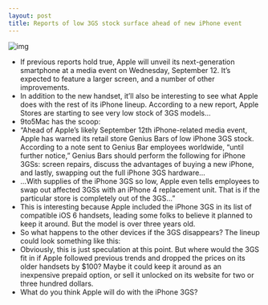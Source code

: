 ```yaml
---
layout: post
title: Reports of low 3GS stock surface ahead of new iPhone event
---
```

![img](http://media.idownloadblog.com/wp-content/uploads/2011/12/iphone-3GS.jpg)
* If previous reports hold true, Apple will unveil its next-generation smartphone at a media event on Wednesday, September 12. It’s expected to feature a larger screen, and a number of other improvements.
* In addition to the new handset, it’ll also be interesting to see what Apple does with the rest of its iPhone lineup. According to a new report, Apple Stores are starting to see very low stock of 3GS models…
* 9to5Mac has the scoop:
* “Ahead of Apple’s likely September 12th iPhone-related media event, Apple has warned its retail store Genius Bars of low iPhone 3GS stock. According to a note sent to Genius Bar employees worldwide, “until further notice,” Genius Bars should perform the following for iPhone 3GSs: screen repairs, discuss the advantages of buying a new iPhone, and lastly, swapping out the full iPhone 3GS hardware…
* …With supplies of the iPhone 3GS so low, Apple even tells employees to swap out affected 3GSs with an iPhone 4 replacement unit. That is if the particular store is completely out of the 3GS…”
* This is interesting because Apple included the iPhone 3GS in its list of compatible iOS 6 handsets, leading some folks to believe it planned to keep it around. But the model is over three years old.
* So what happens to the other devices if the 3GS disappears? The lineup could look something like this:
* Obviously, this is just speculation at this point. But where would the 3GS fit in if Apple followed previous trends and dropped the prices on its older handsets by $100? Maybe it could keep it around as an inexpensive prepaid option, or sell it unlocked on its website for two or three hundred dollars.
* What do you think Apple will do with the iPhone 3GS?

